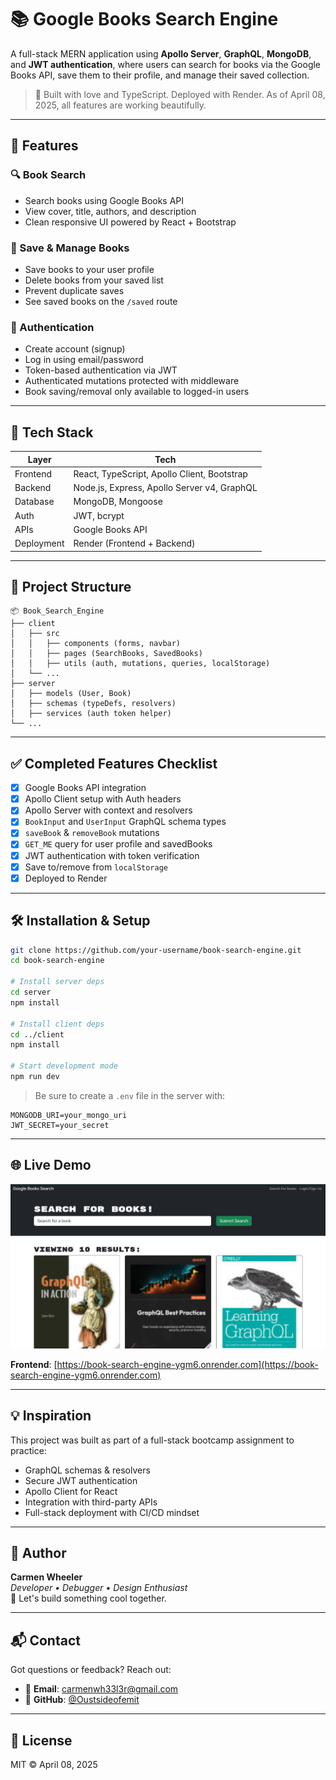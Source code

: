 # 📚 Google Books Search Engine

A full-stack MERN application using **Apollo Server**, **GraphQL**, **MongoDB**, and **JWT authentication**, where users can search for books via the Google Books API, save them to their profile, and manage their saved collection.

> 🧠 Built with love and TypeScript. Deployed with Render. As of April 08, 2025, all features are working beautifully.

---

## 🚀 Features

### 🔍 Book Search
- Search books using Google Books API
- View cover, title, authors, and description
- Clean responsive UI powered by React + Bootstrap

### 💾 Save & Manage Books
- Save books to your user profile
- Delete books from your saved list
- Prevent duplicate saves
- See saved books on the `/saved` route

### 🔐 Authentication
- Create account (signup)
- Log in using email/password
- Token-based authentication via JWT
- Authenticated mutations protected with middleware
- Book saving/removal only available to logged-in users

---

## 🧱 Tech Stack

| Layer      | Tech                                                     |
|------------|----------------------------------------------------------|
| Frontend   | React, TypeScript, Apollo Client, Bootstrap              |
| Backend    | Node.js, Express, Apollo Server v4, GraphQL              |
| Database   | MongoDB, Mongoose                                        |
| Auth       | JWT, bcrypt                                              |
| APIs       | Google Books API                                         |
| Deployment | Render (Frontend + Backend)                              |

---

## 🧩 Project Structure

```
📦 Book_Search_Engine
├── client
│   ├── src
│   │   ├── components (forms, navbar)
│   │   ├── pages (SearchBooks, SavedBooks)
│   │   ├── utils (auth, mutations, queries, localStorage)
│   └── ...
├── server
│   ├── models (User, Book)
│   ├── schemas (typeDefs, resolvers)
│   ├── services (auth token helper)
└── ...
```

---

## ✅ Completed Features Checklist

- [x] Google Books API integration
- [x] Apollo Client setup with Auth headers
- [x] Apollo Server with context and resolvers
- [x] `BookInput` and `UserInput` GraphQL schema types
- [x] `saveBook` & `removeBook` mutations
- [x] `GET_ME` query for user profile and savedBooks
- [x] JWT authentication with token verification
- [x] Save to/remove from `localStorage`
- [x] Deployed to Render

---

## 🛠️ Installation & Setup

```bash
git clone https://github.com/your-username/book-search-engine.git
cd book-search-engine

# Install server deps
cd server
npm install

# Install client deps
cd ../client
npm install

# Start development mode
npm run dev
```

> Be sure to create a `.env` file in the server with:
```
MONGODB_URI=your_mongo_uri
JWT_SECRET=your_secret
```

---

## 🌐 Live Demo
![Screenshot](client/public/BSE.jpg)

**Frontend**: [https://book-search-engine-ygm6.onrender.com](https://book-search-engine-ygm6.onrender.com)

---

## 💡 Inspiration

This project was built as part of a full-stack bootcamp assignment to practice:

- GraphQL schemas & resolvers
- Secure JWT authentication
- Apollo Client for React
- Integration with third-party APIs
- Full-stack deployment with CI/CD mindset

---

## 🧠 Author

**Carmen Wheeler**  
_Developer • Debugger • Design Enthusiast_  
💬 Let's build something cool together.

---

## 📬 Contact

Got questions or feedback? Reach out:

- 📧 **Email**: carmenwh33l3r@gmail.com  
- 🐙 **GitHub**: [@Oustsideofemit](https://github.com/Oustsideofemit)

---

## 📄 License

MIT © April 08, 2025
